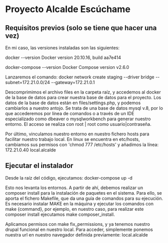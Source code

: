 # Proyecto Alcalde Escúchame
## Requisitos previos (solo se tiene que hacer una vez)
En mi caso, las versiones instaladas son las siguientes:

docker --version
Docker version 20.10.16, build aa7e414

docker-compose --version
Docker Compose version v2.6.0

Lanzaremos el comando: 
docker network create staging --driver bridge --subnet=172.21.0.0/24 --gateway=172.21.0.1

Descomprimimos el archivo files en la carpeta raíz, y accedemos al docker de la base de datos para crear nuestra base de datos para el proyecto. Los datos de la base de datos están en files/settings.php, y podemos cambiarlos a nuestro antojo. Se trata de una base de datos mysql v.8, por lo que accederemos por línea de comandos o a través de un IDE especializado como dbeaver o mysqlworkbench para generar nuestro entorno. El acceso se realiza con root | root como usuario|contraseña.

Por último, vinculamos nuestro entorno en nuestro fichero hosts para facilitar nuestro trabajo local. En linux se encuentra en etc/hosts, cambiamos sus permisos con 'chmod 777 /etc/hosts' y añadimos la línea: 
172.21.0.40 local.alcalde

## Ejecutar el instalador 
Desde la raíz del código, ejecutamos:
docker-compose up -d

Esto nos levanta los entornos. A partir de ahí, debemos realizar un composer install para la instalación de paquetes en el sistema. Para ello, se aporta el fichero Makefile, que da una guía de comandos para su ejecución. Es necesario instalar MAKE en la máquina y ejecutar los comandos con make {command}, por ejemplo, en nuestro caso, para realizar este composer install ejecutamos make composer_install.

Aplicamos permisos con make fix_permissions, y ya tenemos nuestro drupal funcional en nuestro local. Para acceder, simplemente ponemos nuestra url en nuestro navegador definida previamente:
local.alcalde
